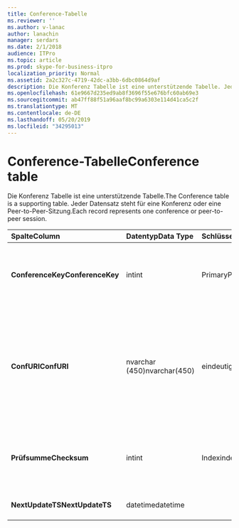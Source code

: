 ```yaml
---
title: Conference-Tabelle
ms.reviewer: ''
ms.author: v-lanac
author: lanachin
manager: serdars
ms.date: 2/1/2018
audience: ITPro
ms.topic: article
ms.prod: skype-for-business-itpro
localization_priority: Normal
ms.assetid: 2a2c327c-4719-42dc-a3bb-6dbc0864d9af
description: Die Konferenz Tabelle ist eine unterstützende Tabelle. Jeder Datensatz steht für eine Konferenz oder eine Peer-to-Peer-Sitzung.
ms.openlocfilehash: 61e9667d235ed9ab8f3696f55e676bfc60ab69e3
ms.sourcegitcommit: ab47ff88f51a96aaf8bc99a6303e114d41ca5c2f
ms.translationtype: MT
ms.contentlocale: de-DE
ms.lasthandoff: 05/20/2019
ms.locfileid: "34295013"
---
```

# <a name="conference-table"></a><span data-ttu-id="69a5e-104">Conference-Tabelle</span><span class="sxs-lookup"><span data-stu-id="69a5e-104">Conference table</span></span>
 
<span data-ttu-id="69a5e-105">Die Konferenz Tabelle ist eine unterstützende Tabelle.</span><span class="sxs-lookup"><span data-stu-id="69a5e-105">The Conference table is a supporting table.</span></span> <span data-ttu-id="69a5e-106">Jeder Datensatz steht für eine Konferenz oder eine Peer-to-Peer-Sitzung.</span><span class="sxs-lookup"><span data-stu-id="69a5e-106">Each record represents one conference or peer-to-peer session.</span></span>
  
|<span data-ttu-id="69a5e-107">**Spalte**</span><span class="sxs-lookup"><span data-stu-id="69a5e-107">**Column**</span></span>|<span data-ttu-id="69a5e-108">**Datentyp**</span><span class="sxs-lookup"><span data-stu-id="69a5e-108">**Data Type**</span></span>|<span data-ttu-id="69a5e-109">**Schlüssel/Index**</span><span class="sxs-lookup"><span data-stu-id="69a5e-109">**Key/Index**</span></span>|<span data-ttu-id="69a5e-110">**Details**</span><span class="sxs-lookup"><span data-stu-id="69a5e-110">**Details**</span></span>|
|:-----|:-----|:-----|:-----|
|<span data-ttu-id="69a5e-111">**ConferenceKey**</span><span class="sxs-lookup"><span data-stu-id="69a5e-111">**ConferenceKey**</span></span> <br/> |<span data-ttu-id="69a5e-112">int</span><span class="sxs-lookup"><span data-stu-id="69a5e-112">int</span></span>  <br/> |<span data-ttu-id="69a5e-113">Primary</span><span class="sxs-lookup"><span data-stu-id="69a5e-113">Primary</span></span>  <br/> |<span data-ttu-id="69a5e-114">Eindeutige Nummer, die diesen Konferenz Eintrag kennzeichnet.</span><span class="sxs-lookup"><span data-stu-id="69a5e-114">Unique number identifying this conference record.</span></span>  <br/> |
|<span data-ttu-id="69a5e-115">**ConfURI**</span><span class="sxs-lookup"><span data-stu-id="69a5e-115">**ConfURI**</span></span> <br/> |<span data-ttu-id="69a5e-116">nvarchar (450)</span><span class="sxs-lookup"><span data-stu-id="69a5e-116">nvarchar(450)</span></span>  <br/> |<span data-ttu-id="69a5e-117">eindeutigen</span><span class="sxs-lookup"><span data-stu-id="69a5e-117">unique</span></span>  <br/> |<span data-ttu-id="69a5e-118">Konferenz-URI, wenn es sich um eine Konferenz handelt, oder wenn es sich um eine Peer-to-Peer-Sitzung handelt.</span><span class="sxs-lookup"><span data-stu-id="69a5e-118">Conference URI if this is a conference, or DialogID if this is a peer-to-peer session.</span></span>  <br/> |
|<span data-ttu-id="69a5e-119">**Prüfsumme**</span><span class="sxs-lookup"><span data-stu-id="69a5e-119">**Checksum**</span></span> <br/> |<span data-ttu-id="69a5e-120">int</span><span class="sxs-lookup"><span data-stu-id="69a5e-120">int</span></span>  <br/> |<span data-ttu-id="69a5e-121">Index</span><span class="sxs-lookup"><span data-stu-id="69a5e-121">index</span></span>  <br/> |<span data-ttu-id="69a5e-122">Die Prüfsumme des Konferenz-URIs.</span><span class="sxs-lookup"><span data-stu-id="69a5e-122">Checksum of the conference URI.</span></span> <span data-ttu-id="69a5e-123">Diese wird intern verwendet.</span><span class="sxs-lookup"><span data-stu-id="69a5e-123">This is used internally.</span></span>  <br/> |
|<span data-ttu-id="69a5e-124">**NextUpdateTS**</span><span class="sxs-lookup"><span data-stu-id="69a5e-124">**NextUpdateTS**</span></span> <br/> |<span data-ttu-id="69a5e-125">datetime</span><span class="sxs-lookup"><span data-stu-id="69a5e-125">datetime</span></span>  <br/> ||<span data-ttu-id="69a5e-126">Nur für interne Verwendung.</span><span class="sxs-lookup"><span data-stu-id="69a5e-126">For internal use only.</span></span>  <br/> |
   

